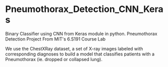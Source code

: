 # Pneumothorax_Detection_CNN_Keras
Binary Classifier using CNN from Keras module in python. Pneumothorax Detection Project From MIT's 6.S191 Course Lab 

We use the ChestXRay dataset, a set of X-ray images labeled with corresponding diagnoses to build a model that classifies patients with a Pneumothorax (ie. dropped or collapsed lung).
